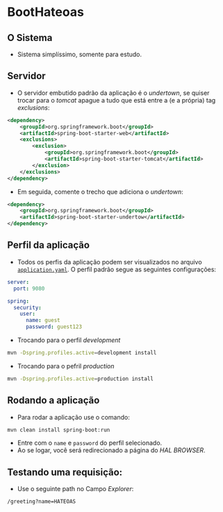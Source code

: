 # BootHateoas

## O Sistema
- Sistema simplíssimo, somente para estudo.

## Servidor
- O servidor embutido padrão da aplicação é o _undertown_, se quiser trocar para o _tomcat_ apague a tudo que está entre a (e a própria) tag _exclusions_:
```xml
<dependency>
	<groupId>org.springframework.boot</groupId>
	<artifactId>spring-boot-starter-web</artifactId>
	<exclusions>
		<exclusion>
			<groupId>org.springframework.boot</groupId>
			<artifactId>spring-boot-starter-tomcat</artifactId>
		</exclusion>
	</exclusions>
</dependency>
```
- Em seguida, comente o trecho que adiciona o _undertown_:
```xml
<dependency>
	<groupId>org.springframework.boot</groupId>
	<artifactId>spring-boot-starter-undertow</artifactId>
</dependency>
```
## Perfil da aplicação
- Todos os perfis da aplicação podem ser visualizados no arquivo [`application.yaml`](https://github.com/Max-Wendel-UFC/boothateoas/blob/master/src/main/resources/application.yaml). O perfil padrão segue as seguintes configurações:
```yaml
server:
  port: 9080

spring:
  security:
    user:
      name: guest
      password: guest123
```
- Trocando para o perfil _development_
```sh
mvn -Dspring.profiles.active=development install
```
- Trocando para o pefril _production_
```sh
mvn -Dspring.profiles.active=production install
```
## Rodando a aplicação
- Para rodar a aplicação use o comando:
```sh
mvn clean install spring-boot:run
```
- Entre com o `name` e `password` do perfil selecionado.
- Ao se logar, você será redirecionado a página do _HAL BROWSER_.
## Testando uma requisição:
- Use o seguinte path no Campo _Explorer_:
```
/greeting?name=HATEOAS
```


